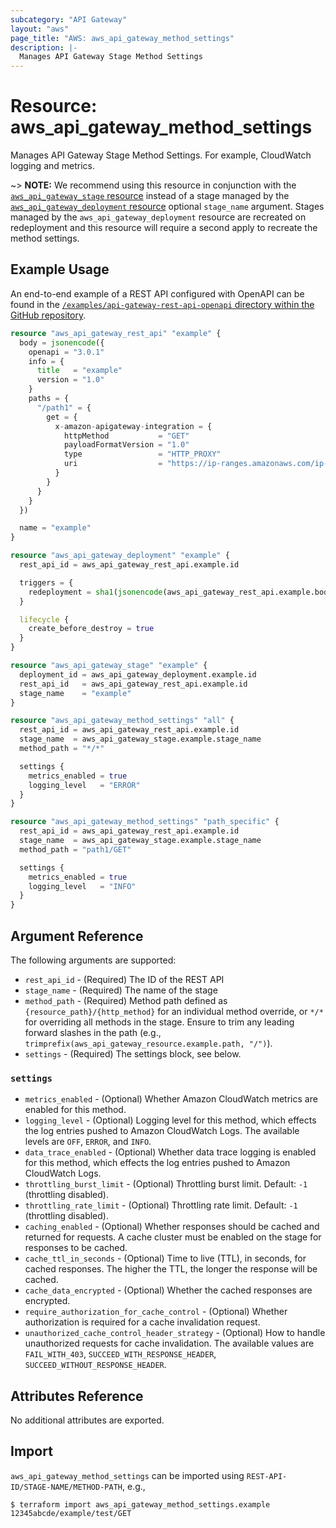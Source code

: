 ```yaml
---
subcategory: "API Gateway"
layout: "aws"
page_title: "AWS: aws_api_gateway_method_settings"
description: |-
  Manages API Gateway Stage Method Settings
---
```


# Resource: aws_api_gateway_method_settings

Manages API Gateway Stage Method Settings. For example, CloudWatch logging and metrics.

~> **NOTE:** We recommend using this resource in conjunction with the [`aws_api_gateway_stage` resource](api_gateway_stage.html) instead of a stage managed by the [`aws_api_gateway_deployment` resource](api_gateway_deployment.html) optional `stage_name` argument. Stages managed by the `aws_api_gateway_deployment` resource are recreated on redeployment and this resource will require a second apply to recreate the method settings.

## Example Usage

An end-to-end example of a REST API configured with OpenAPI can be found in the [`/examples/api-gateway-rest-api-openapi` directory within the GitHub repository](https://github.com/hashicorp/terraform-provider-aws/tree/main/examples/api-gateway-rest-api-openapi).

```terraform
resource "aws_api_gateway_rest_api" "example" {
  body = jsonencode({
    openapi = "3.0.1"
    info = {
      title   = "example"
      version = "1.0"
    }
    paths = {
      "/path1" = {
        get = {
          x-amazon-apigateway-integration = {
            httpMethod           = "GET"
            payloadFormatVersion = "1.0"
            type                 = "HTTP_PROXY"
            uri                  = "https://ip-ranges.amazonaws.com/ip-ranges.json"
          }
        }
      }
    }
  })

  name = "example"
}

resource "aws_api_gateway_deployment" "example" {
  rest_api_id = aws_api_gateway_rest_api.example.id

  triggers = {
    redeployment = sha1(jsonencode(aws_api_gateway_rest_api.example.body))
  }

  lifecycle {
    create_before_destroy = true
  }
}

resource "aws_api_gateway_stage" "example" {
  deployment_id = aws_api_gateway_deployment.example.id
  rest_api_id   = aws_api_gateway_rest_api.example.id
  stage_name    = "example"
}

resource "aws_api_gateway_method_settings" "all" {
  rest_api_id = aws_api_gateway_rest_api.example.id
  stage_name  = aws_api_gateway_stage.example.stage_name
  method_path = "*/*"

  settings {
    metrics_enabled = true
    logging_level   = "ERROR"
  }
}

resource "aws_api_gateway_method_settings" "path_specific" {
  rest_api_id = aws_api_gateway_rest_api.example.id
  stage_name  = aws_api_gateway_stage.example.stage_name
  method_path = "path1/GET"

  settings {
    metrics_enabled = true
    logging_level   = "INFO"
  }
}
```

## Argument Reference

The following arguments are supported:

* `rest_api_id` - (Required) The ID of the REST API
* `stage_name` - (Required) The name of the stage
* `method_path` - (Required) Method path defined as `{resource_path}/{http_method}` for an individual method override, or `*/*` for overriding all methods in the stage. Ensure to trim any leading forward slashes in the path (e.g., `trimprefix(aws_api_gateway_resource.example.path, "/")`).
* `settings` - (Required) The settings block, see below.

### `settings`

* `metrics_enabled` - (Optional) Whether Amazon CloudWatch metrics are enabled for this method.
* `logging_level` - (Optional) Logging level for this method, which effects the log entries pushed to Amazon CloudWatch Logs. The available levels are `OFF`, `ERROR`, and `INFO`.
* `data_trace_enabled` - (Optional) Whether data trace logging is enabled for this method, which effects the log entries pushed to Amazon CloudWatch Logs.
* `throttling_burst_limit` - (Optional) Throttling burst limit. Default: `-1` (throttling disabled).
* `throttling_rate_limit` - (Optional) Throttling rate limit. Default: `-1` (throttling disabled).
* `caching_enabled` - (Optional) Whether responses should be cached and returned for requests. A cache cluster must be enabled on the stage for responses to be cached.
* `cache_ttl_in_seconds` - (Optional) Time to live (TTL), in seconds, for cached responses. The higher the TTL, the longer the response will be cached.
* `cache_data_encrypted` - (Optional) Whether the cached responses are encrypted.
* `require_authorization_for_cache_control` - (Optional) Whether authorization is required for a cache invalidation request.
* `unauthorized_cache_control_header_strategy` - (Optional) How to handle unauthorized requests for cache invalidation. The available values are `FAIL_WITH_403`, `SUCCEED_WITH_RESPONSE_HEADER`, `SUCCEED_WITHOUT_RESPONSE_HEADER`.

## Attributes Reference

No additional attributes are exported.

## Import

`aws_api_gateway_method_settings` can be imported using `REST-API-ID/STAGE-NAME/METHOD-PATH`, e.g.,

```
$ terraform import aws_api_gateway_method_settings.example 12345abcde/example/test/GET
```
